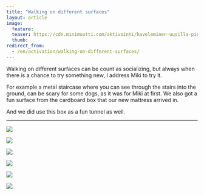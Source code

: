 ```yaml
---
title: "Walking on different surfaces"
layout: article
image:
  feature:
  teaser: https://cdn.minimuutti.com/aktivointi/kaveleminen-uusilla-pinnoilla/IMG29607-245px.jpg
  thumb:
redirect_from:
  - /en/activation/walking-on-different-surfaces/
---
```


Walking on different surfaces can be count as socializing, but always when there is a chance to try something new, I address Miki to try it.

For example a metal staircase where you can see through the stairs into the ground, can be scary for some dogs, as it was for Miki at first. We also got a fun surface from the cardboard box that our new mattress arrived in.

And we did use this box as a fun tunnel as well.

---

![](https://cdn.minimuutti.com/aktivointi/kaveleminen-uusilla-pinnoilla/IMG29605-800px.jpg)

![](https://cdn.minimuutti.com/aktivointi/kaveleminen-uusilla-pinnoilla/IMG29601-800px.jpg)

![](https://cdn.minimuutti.com/aktivointi/kaveleminen-uusilla-pinnoilla/IMG29607-800px.jpg)

![](https://cdn.minimuutti.com/aktivointi/tunnelit/IMG29506-800px.jpg)

![](https://cdn.minimuutti.com/aktivointi/kaveleminen-uusilla-pinnoilla/DSC32295-800px.jpg)

![](https://cdn.minimuutti.com/aktivointi/kaveleminen-uusilla-pinnoilla/DSC38680-800px.jpg)
